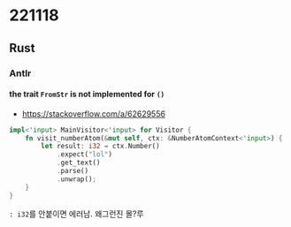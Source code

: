 # 221118
## Rust
### Antlr
#### the trait `FromStr` is not implemented for `()`
- https://stackoverflow.com/a/62629556
```rust
impl<'input> MainVisitor<'input> for Visitor {
    fn visit_numberAtom(&mut self, ctx: &NumberAtomContext<'input>) {
        let result: i32 = ctx.Number()
            .expect("lol")
            .get_text()
            .parse()
            .unwrap();
    }
}
```
`: i32`를 안붙이면 에러남. 왜그런진 몰?루
